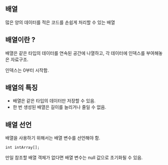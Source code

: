 ## 배열

많은 양의 데이터를 적은 코드를 손쉽게 처리할 수 있는 배열

## 배열이란 ?

배열은 같은 타입의 데이터를 연속된 공간에 나열하고, 각 데이터에 인덱스를 부여해놓은 자료구조.

인덱스는 0부터 시작함.

## 배열의 특징
- 배열은 같은 타입의 데이터만 저장할 수 있음.
- 한 번 생성된 배열은 길이를 늘리거나 줄일 수 없음.

## 배열 선언

배열을 사용하기 위해서는 배열 변수를 선언해야 함.

```
int intArray[];
```

만일 참조할 배열 객체가 없다면 배열 변수는 null 값으로 초기화될 수 있음.
